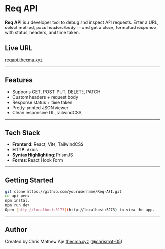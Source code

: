 # Req API

**Req API** is a developer tool to debug and inspect API requests. Enter a URL, select method, pass headers/body — and get a clean, formatted response with status, headers, and time taken.


## Live URL
[reqapi.thecma.xyz](https://reqapi.thecma.xyz)

---

## Features
- Supports GET, POST, PUT, DELETE, PATCH
- Custom headers + request body
- Response status + time taken
- Pretty-printed JSON viewer
- Clean responsive UI (TailwindCSS)

---

## Tech Stack

- **Frontend**: React, Vite, TailwindCSS
- **HTTP**: Axios
- **Syntax Highlighting**: PrismJS
- **Forms**: React Hook Form

---

## Getting Started

```bash
git clone https://github.com/yourusername/Req-API.git
cd api-peek
npm install
npm run dev
Open [http://localhost:5173](http://localhost:5173) to view the app.
```
---

## Author

Created by Chris Mathew Aje [thecma.xyz](https://thecma.xyz) ([@chrismat-05](https://github.com/chrismat-05))